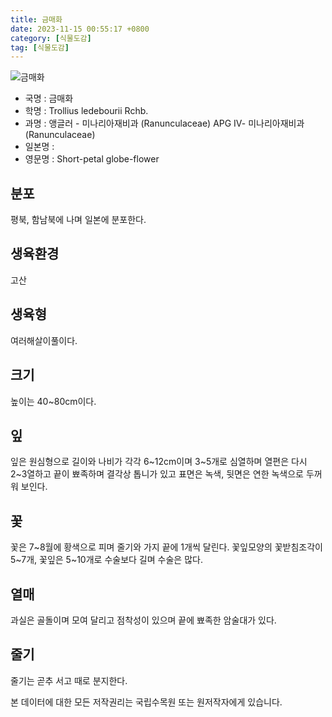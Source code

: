 ```yaml
---
title: 금매화
date: 2023-11-15 00:55:17 +0800
category: [식물도감]
tag: [식물도감]
---
```




![금매화](/fileUpload/plants/basic/Ranunculaceae/Trollius/19401/1_th2.JPG)
- 국명 : 금매화
- 학명 : Trollius ledebourii Rchb.
- 과명 : 앵글러 - 미나리아재비과 (Ranunculaceae) APG Ⅳ- 미나리아재비과 (Ranunculaceae)
- 일본명 : 
- 영문명 : Short-petal globe-flower


## 분포
평북, 함남북에 나며 일본에 분포한다.
## 생육환경
고산
## 생육형
여러해살이풀이다.
## 크기
높이는 40~80cm이다.
## 잎
잎은 원심형으로 길이와 나비가 각각 6~12cm이며 3~5개로 심열하며 열편은 다시 2~3열하고 끝이 뾰족하며 결각상 톱니가 있고 표면은 녹색, 뒷면은 연한 녹색으로 두꺼워 보인다.
## 꽃
꽃은 7~8월에 황색으로 피며 줄기와 가지 끝에 1개씩 달린다. 꽃잎모양의 꽃받침조각이 5~7개, 꽃잎은 5~10개로 수술보다 길며 수술은 많다.
## 열매
과실은 골돌이며 모여 달리고 점착성이 있으며 끝에 뾰족한 암술대가 있다.
## 줄기
줄기는 곧추 서고 때로 분지한다. 






본 데이터에 대한 모든 저작권리는 국립수목원 또는 원저작자에게 있습니다.
